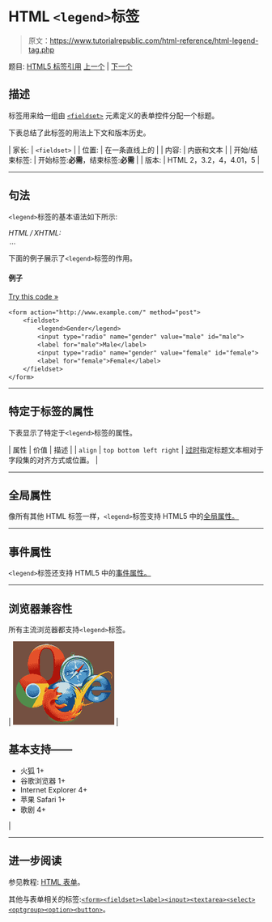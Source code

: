 # HTML `<legend>`标签

> 原文：<https://www.tutorialrepublic.com/html-reference/html-legend-tag.php>

题目: [HTML5 标签引用](html5-tags.php) [上一个](html-label-tag.php) | [下一个](html-li-tag.php)

## 描述

标签用来给一组由 [`<fieldset>`](html-fieldset-tag.php) 元素定义的表单控件分配一个标题。

下表总结了此标签的用法上下文和版本历史。

| 家长: | `<fieldset>` |
| 位置: | 在一条直线上的 |
| 内容: | 内嵌和文本 |
| 开始/结束标签: | 开始标签:**必需**，结束标签:**必需** |
| 版本: | HTML 2，3.2，4，4.01，5 |

* * *

## 句法

`<legend>`标签的基本语法如下所示:

*HTML / XHTML:* <legend> ... </legend>

下面的例子展示了`<legend>`标签的作用。

#### 例子

[Try this code »](../codelab.php?topic=html&file=legend-tag "Try this code using online Editor")

```
<form action="http://www.example.com/" method="post">
    <fieldset>
        <legend>Gender</legend>
        <input type="radio" name="gender" value="male" id="male">
        <label for="male">Male</label>
        <input type="radio" name="gender" value="female" id="female">
        <label for="female">Female</label>
    </fieldset>
</form>
```

* * *

## 特定于标签的属性

下表显示了特定于`<legend>`标签的属性。

| 属性 | 价值 | 描述 |
| `align` | `top
bottom
left
right` | [过时](../definitions.php#obsolete "Not supported in HTML5")指定标题文本相对于字段集的对齐方式或位置。 |

* * *

## 全局属性

像所有其他 HTML 标签一样，`<legend>`标签支持 HTML5 中的[全局属性。](html5-global-attributes.php)

* * *

## 事件属性

`<legend>`标签还支持 HTML5 中的[事件属性。](html5-event-attributes.php)

* * *

## 浏览器兼容性

所有主流浏览器都支持`<legend>`标签。

| ![Browsers Icon](img/e9331123c77668c1832e541c2fca1002.png) | 

## 基本支持——

*   火狐 1+
*   谷歌浏览器 1+
*   Internet Explorer 4+
*   苹果 Safari 1+
*   歌剧 4+

 |

* * *

## 进一步阅读

参见教程: [HTML 表单](../html-tutorial/html-forms.php)。

其他与表单相关的标签:[`<form>`](html-form-tag.php)[`<fieldset>`](html-fieldset-tag.php)[`<label>`](html-label-tag.php)[`<input>`](html-input-tag.php)[`<textarea>`](html-textarea-tag.php)[`<select>`](html-select-tag.php)[`<optgroup>`](html-optgroup-tag.php)[`<option>`](html-option-tag.php)[`<button>`](html-button-tag.php)。